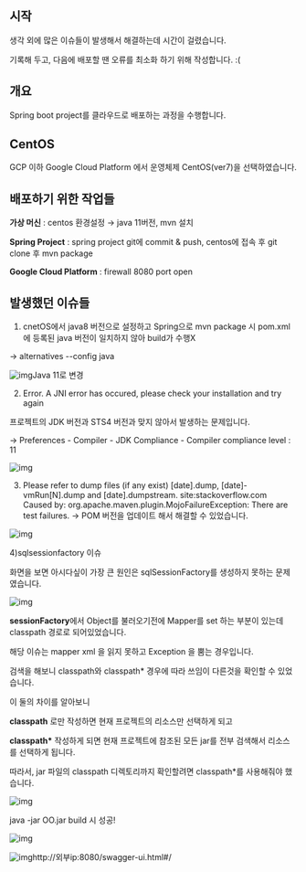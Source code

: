 ## 시작

생각 외에 많은 이슈들이 발생해서 해결하는데 시간이 걸렸습니다. 

기록해 두고, 다음에 배포할 땐 오류를 최소화 하기 위해 작성합니다. :(



## 개요

Spring boot project를 클라우드로 배포하는 과정을 수행합니다.



## CentOS

GCP 이하 Google Cloud Platform 에서 운영체제 CentOS(ver7)을 선택하였습니다.



## 배포하기 위한 작업들

**가상 머신** : centos 환경설정 → java 11버전, mvn 설치 

**Spring Project** : spring project git에 commit & push, centos에 접속 후 git clone 후 mvn package

**Google Cloud Platform** : firewall 8080 port open

 

## 발생했던 이슈들 

1) cnetOS에서 java8 버전으로 설정하고 Spring으로 mvn package 시 pom.xml 에 등록된 java 버전이 일치하지 않아 build가 수행X 

→ alternatives --config java 



![img](https://blog.kakaocdn.net/dn/BJNps/btq6u1MzhZ3/l7dFR9iaNEpGEK2RwMv0g0/img.png)Java 11로 변경



2) Error. A JNI error has occured, please check your installation and try again

프로젝트의 JDK 버전과 STS4 버전과 맞지 않아서 발생하는 문제입니다. 

→ Preferences - Compiler - JDK Compliance - Compiler compliance level : 11 



![img](https://blog.kakaocdn.net/dn/czOukz/btq6qh4rznf/3fuUVioILqp2KEiLqva0e1/img.png)



3) Please refer to dump files (if any exist) [date].dump, [date]-vmRun[N].dump and [date].dumpstream. site:stackoverflow.com
Caused by: org.apache.maven.plugin.MojoFailureException: There are test failures.
→ POM 버전을 업데이트 해서 해결할 수 있었습니다.



![img](https://blog.kakaocdn.net/dn/cVSeQf/btq6sdfWNwX/H1fMd9DGnzDwpWUA54l8N0/img.png)



 

4)sqlsessionfactory 이슈 

화면을 보면 아시다싶이 가장 큰 원인은 sqlSessionFactory를 생성하지 못하는 문제였습니다. 



![img](https://blog.kakaocdn.net/dn/lJHxa/btq6uH8D8L8/4mBgRWHjpQeEtVbK7KsNB1/img.png)



**sessionFactory**에서 Object를 불러오기전에 Mapper를 set 하는 부분이 있는데 classpath 경로로 되어있었습니다. 

해당 이슈는 mapper xml 을 읽지 못하고 Exception 을 뿜는 경우입니다. 

검색을 해보니 classpath와 classpath* 경우에 따라 쓰임이 다른것을 확인할 수 있었습니다. 

이 둘의 차이를 알아보니

**classpath** 로만 작성하면 현재 프로젝트의 리소스만 선택하게 되고

**classpath\*** 작성하게 되면 현재 프로젝트에 참조된 모든 jar를 전부 검색해서 리소스를 선택하게 됩니다. 

따라서, jar 파일의 classpath 디렉토리까지 확인할려면 classpath*를 사용해줘야 했습니다. 



![img](https://blog.kakaocdn.net/dn/44s33/btq6sd70heq/865eSiSeCMaHjb0rQTOC80/img.png)



 

java -jar OO.jar build 시 성공!



![img](https://blog.kakaocdn.net/dn/b1YcZF/btq6sjAz4yg/61K85VEliv8609bOOJ4idK/img.png)

![img](https://blog.kakaocdn.net/dn/bwNYn7/btq6wahXL4r/sty4kaodW8P43w6M6ktDVK/img.png)http://외부ip:8080/swagger-ui.html#/